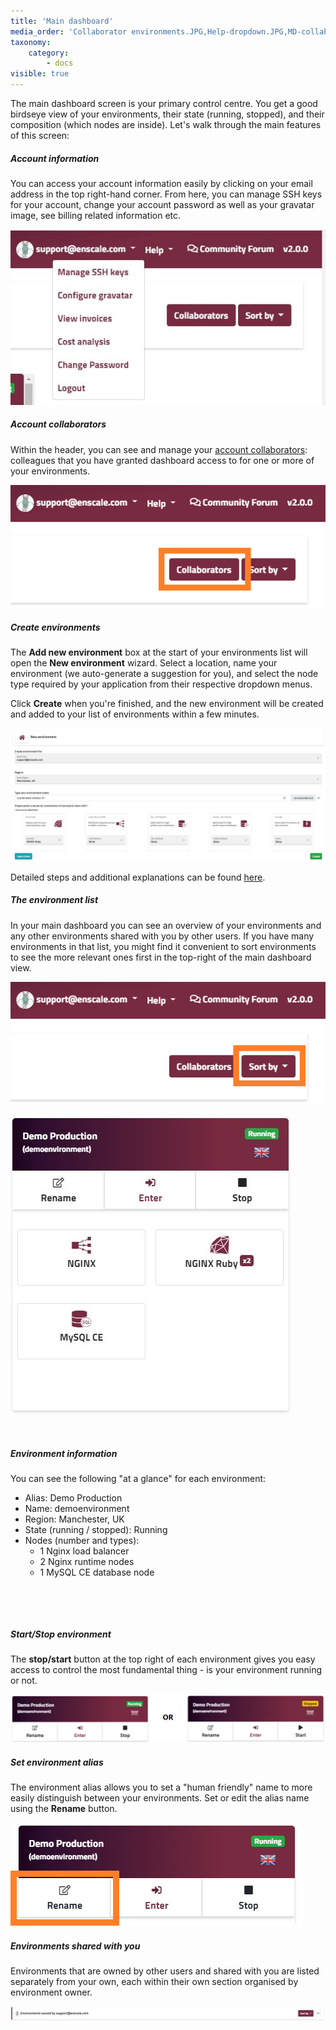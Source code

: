 ```yaml
---
title: 'Main dashboard'
media_order: 'Collaborator environments.JPG,Help-dropdown.JPG,MD-collab-button.png,MD-sort.png,Create-environment-screen.JPG,Demo-env-overview.JPG,Running-stopped.png,MD-rename.png,MD-Account-dropdown.JPG'
taxonomy:
    category:
        - docs
visible: true
---
```


The main dashboard screen is your primary control centre. You get a good birdseye view of your environments, their state (running, stopped), and their composition (which nodes are inside). Let's walk through the main features of this screen:

##### Account information
You can access your account information easily by clicking on your email address in the top right-hand corner. From here, you can manage SSH keys for your account, change your account password as well as your gravatar image, see billing related information etc.

![](MD-Account-dropdown.JPG)
##### Account collaborators

Within the header, you can see and manage your [account collaborators](/features/collaboration): colleagues that you have granted dashboard access to for one or more of your environments.

![](MD-collab-button.png)

##### Create environments

The **Add new environment** box at the start of your environments list will open the **New environment** wizard. Select a location, name your environment (we auto-generate a suggestion for you), and select the node type required by your application from their respective dropdown menus.

Click **Create** when you're finished, and the new environment will be created and added to your list of environments within a few minutes.

![](Create-environment-screen.JPG)

Detailed steps and additional explanations can be found [here](/getting-started/create-environment).


##### The environment list
In your main dashboard you can see an overview of your environments and any other environments shared with you by other users. If you have many environments in that list, you might find it convenient to sort environments to see the more relevant ones first in the top-right of the main dashboard view.

![](MD-sort.png)

![image alt=float-right](Demo-env-overview.JPG)

​

##### Environment information
You can see the following "at a glance" for each environment:


* Alias: Demo Production
* Name: demoenvironment
* Region: Manchester, UK
* State (running / stopped): Running
* Nodes (number and types): 
  * 1 Nginx load balancer
  * 2 Nginx runtime nodes
  * 1 MySQL CE database node


​

​



##### Start/Stop environment
The **stop/start** button at the top right of each environment gives you easy access to control the most fundamental thing - is your environment running or not.

![](Running-stopped.png)

##### Set environment alias
The environment alias allows you to set a "human friendly" name to more easily distinguish between your environments. Set or edit the alias name using the **Rename** button.

![](MD-rename.png)

##### Environments shared with you
Environments that are owned by other users and shared with you are listed separately from your own, each within their own section organised by environment owner.

![](Collaborator%20environments.JPG)
 
